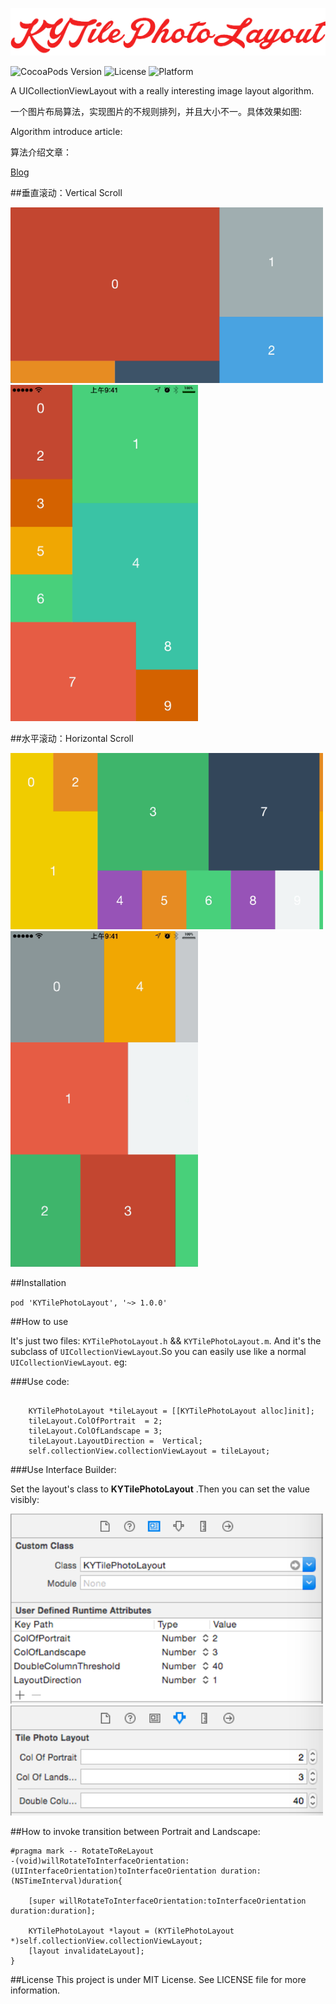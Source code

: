 <p align="left" >
  <img src="logo.png" alt="KYTilePhotoLayout" title="KYTilePhotoLayout">
</p>


![CocoaPods Version](https://img.shields.io/badge/pod-v1.0.0-brightgreen.svg)
![License](https://img.shields.io/badge/license-MIT-blue.svg)
![Platform](https://img.shields.io/badge/platform-iOS-red.svg)


A UICollectionViewLayout with a really interesting image layout algorithm.

一个图片布局算法，实现图片的不规则排列，并且大小不一。具体效果如图:

Algorithm introduce article:

算法介绍文章：

[Blog](http://kittenyang.com/layout-algorithm/)

##垂直滚动：Vertical Scroll

<img src="layout_l_v.gif" width = "500">

<img src="layout_p_v.gif" width = "300">

##水平滚动：Horizontal Scroll

<img src="layout_l_h.gif" width = "500">

<img src="layout_p_h.gif" width = "300">


##Installation

`pod 'KYTilePhotoLayout', '~> 1.0.0'`


##How to use

It's just two files: `KYTilePhotoLayout.h` && `KYTilePhotoLayout.m`. And it's the subclass of `UICollectionViewLayout`.So you can easily use like a normal `UICollectionViewLayout`. eg:

###Use code:

```objc

    KYTilePhotoLayout *tileLayout = [[KYTilePhotoLayout alloc]init];
    tileLayout.ColOfPortrait  = 2;
    tileLayout.ColOfLandscape = 3;
    tileLayout.LayoutDirection =  Vertical;
    self.collectionView.collectionViewLayout = tileLayout;

```

###Use Interface Builder:

Set the layout's class to **KYTilePhotoLayout** .Then you can set the value visibly:

<img src="ScreenShot_1.png" width = "500">

<img src="ScreenShot_2.png" width = "500">


##How to invoke transition between Portrait and Landscape:

```objc
#pragma mark -- RotateToReLayout
-(void)willRotateToInterfaceOrientation:(UIInterfaceOrientation)toInterfaceOrientation duration:(NSTimeInterval)duration{
    
    [super willRotateToInterfaceOrientation:toInterfaceOrientation duration:duration];
    
    KYTilePhotoLayout *layout = (KYTilePhotoLayout *)self.collectionView.collectionViewLayout;
    [layout invalidateLayout];
}

```

##License
This project is under MIT License. See LICENSE file for more information.
